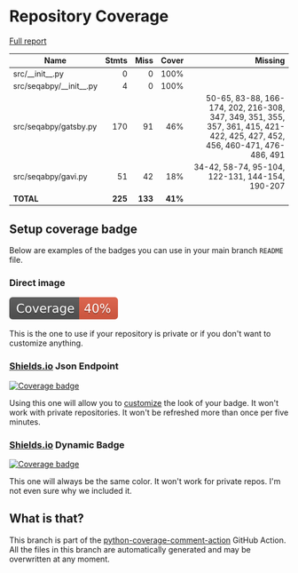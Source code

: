 # Repository Coverage

[Full report](https://htmlpreview.github.io/?https://github.com/NPodlozhniy/seqabpy/blob/python-coverage-comment-action-data/htmlcov/index.html)

| Name                        |    Stmts |     Miss |   Cover |   Missing |
|---------------------------- | -------: | -------: | ------: | --------: |
| src/\_\_init\_\_.py         |        0 |        0 |    100% |           |
| src/seqabpy/\_\_init\_\_.py |        4 |        0 |    100% |           |
| src/seqabpy/gatsby.py       |      170 |       91 |     46% |50-65, 83-88, 166-174, 202, 216-308, 347, 349, 351, 355, 357, 361, 415, 421-422, 425, 427, 452, 456, 460-471, 476-486, 491 |
| src/seqabpy/gavi.py         |       51 |       42 |     18% |34-42, 58-74, 95-104, 122-131, 144-154, 190-207 |
|                   **TOTAL** |  **225** |  **133** | **41%** |           |


## Setup coverage badge

Below are examples of the badges you can use in your main branch `README` file.

### Direct image

[![Coverage badge](https://raw.githubusercontent.com/NPodlozhniy/seqabpy/python-coverage-comment-action-data/badge.svg)](https://htmlpreview.github.io/?https://github.com/NPodlozhniy/seqabpy/blob/python-coverage-comment-action-data/htmlcov/index.html)

This is the one to use if your repository is private or if you don't want to customize anything.

### [Shields.io](https://shields.io) Json Endpoint

[![Coverage badge](https://img.shields.io/endpoint?url=https://raw.githubusercontent.com/NPodlozhniy/seqabpy/python-coverage-comment-action-data/endpoint.json)](https://htmlpreview.github.io/?https://github.com/NPodlozhniy/seqabpy/blob/python-coverage-comment-action-data/htmlcov/index.html)

Using this one will allow you to [customize](https://shields.io/endpoint) the look of your badge.
It won't work with private repositories. It won't be refreshed more than once per five minutes.

### [Shields.io](https://shields.io) Dynamic Badge

[![Coverage badge](https://img.shields.io/badge/dynamic/json?color=brightgreen&label=coverage&query=%24.message&url=https%3A%2F%2Fraw.githubusercontent.com%2FNPodlozhniy%2Fseqabpy%2Fpython-coverage-comment-action-data%2Fendpoint.json)](https://htmlpreview.github.io/?https://github.com/NPodlozhniy/seqabpy/blob/python-coverage-comment-action-data/htmlcov/index.html)

This one will always be the same color. It won't work for private repos. I'm not even sure why we included it.

## What is that?

This branch is part of the
[python-coverage-comment-action](https://github.com/marketplace/actions/python-coverage-comment)
GitHub Action. All the files in this branch are automatically generated and may be
overwritten at any moment.
